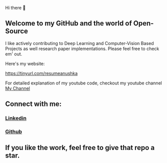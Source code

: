 Hi there 👋
## Welcome to my GitHub and the world of Open-Source

I like actively contributing to Deep Learning and Computer-Vision Based Projects as well research paper implementations.
Please feel free to check em' out.

Here's my website: 
<p>
<a href> https://tinyurl.com/resumeanushka</a> </p>
For detailed explanation of my youtube code, checkout my youtube channel
<a href="https://www.youtube.com/channel/UCAyfPNhAwVH15ehDSdoejcQ"> My Channel <a/>
  
## Connect with me:
  
 ### <a href="https://www.linkedin.com/in/anushka-agarwal-b0a410160/"> Linkedin </a>
 ### <a href="https://github.com/anushka17agarwal"> Github </a>

  ## If you like the work, feel free to give that repo a star.

